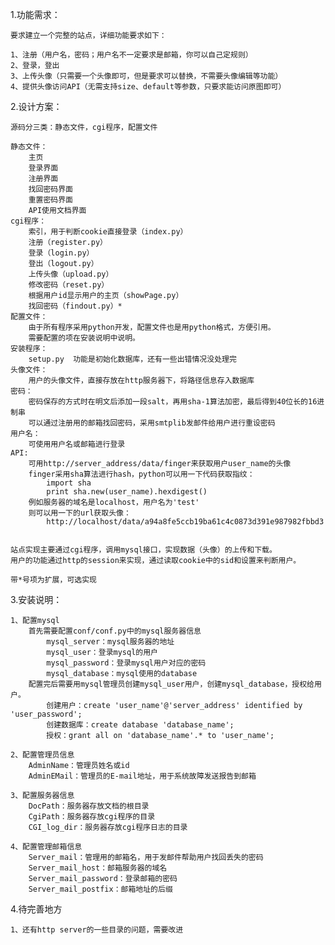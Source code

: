 1.功能需求：

    要求建立一个完整的站点，详细功能要求如下：

    1、注册（用户名，密码；用户名不一定要求是邮箱，你可以自己定规则）
    2、登录，登出
    3、上传头像（只需要一个头像即可，但是要求可以替换，不需要头像编辑等功能）
    4、提供头像访问API（无需支持size、default等参数，只要求能访问原图即可）

2.设计方案：

    源码分三类：静态文件，cgi程序，配置文件

    静态文件：
        主页
        登录界面
        注册界面
        找回密码界面
        重置密码界面
        API使用文档界面
    cgi程序：
        索引，用于判断cookie直接登录（index.py）
        注册（register.py）
        登录（login.py）
        登出（logout.py）
        上传头像（upload.py）
        修改密码（reset.py）
        根据用户id显示用户的主页（showPage.py）
        找回密码（findout.py）*
    配置文件：
        由于所有程序采用python开发，配置文件也是用python格式，方便引用。
        需要配置的项在安装说明中说明。
    安装程序：
        setup.py  功能是初始化数据库，还有一些出错情况没处理完
    头像文件：
        用户的头像文件，直接存放在http服务器下，将路径信息存入数据库
    密码：
        密码保存的方式时在明文后添加一段salt，再用sha-1算法加密，最后得到40位长的16进制串
        可以通过注册用的邮箱找回密码，采用smtplib发邮件给用户进行重设密码
    用户名：
        可使用用户名或邮箱进行登录
    API:
        可用http://server_address/data/finger来获取用户user_name的头像
        finger采用sha算法进行hash，python可以用一下代码获取指纹：
            import sha
            print sha.new(user_name).hexdigest()
        例如服务器的域名是localhost，用户名为'test'
        则可以用一下的url获取头像：
            http://localhost/data/a94a8fe5ccb19ba61c4c0873d391e987982fbbd3


    站点实现主要通过cgi程序，调用mysql接口，实现数据（头像）的上传和下载。
    用户的功能通过http的session来实现，通过读取cookie中的sid和设置来判断用户。

    带*号项为扩展，可选实现

3.安装说明：

    1、配置mysql
        首先需要配置conf/conf.py中的mysql服务器信息
            mysql_server：mysql服务器的地址
            mysql_user：登录mysql的用户
            mysql_password：登录mysql用户对应的密码
            mysql_database：mysql使用的database
        配置完后需要用mysql管理员创建mysql_user用户，创建mysql_database，授权给用户。
            创建用户：create 'user_name'@'server_address' identified by 'user_password';
            创建数据库：create database 'database_name';
            授权：grant all on 'database_name'.* to 'user_name';

    2、配置管理员信息
        AdminName：管理员姓名或id
        AdminEMail：管理员的E-mail地址，用于系统故障发送报告到邮箱

    3、配置服务器信息
        DocPath：服务器存放文档的根目录
        CgiPath：服务器存放cgi程序的目录
        CGI_log_dir：服务器存放cgi程序日志的目录

    4、配置管理邮箱信息
        Server_mail：管理用的邮箱名，用于发邮件帮助用户找回丢失的密码
        Server_mail_host：邮箱服务器的域名
        Server_mail_password：登录邮箱的密码
        Server_mail_postfix：邮箱地址的后缀

4.待完善地方
    
    1、还有http server的一些目录的问题，需要改进
